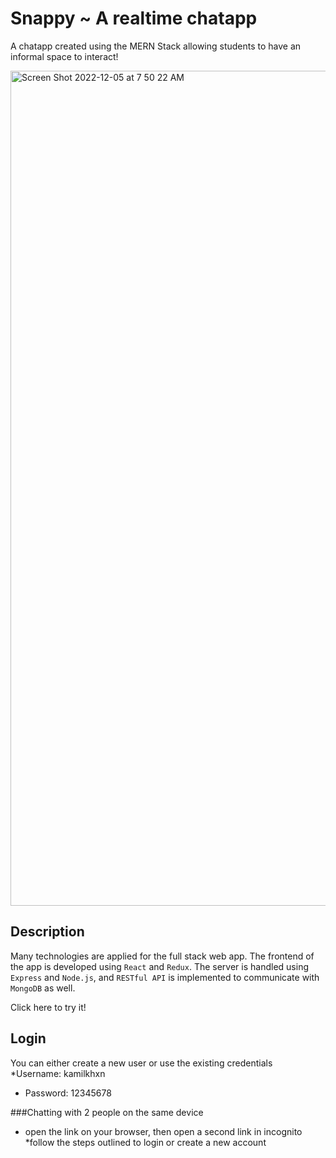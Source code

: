 # Snappy ~ A realtime chatapp
A chatapp created using the MERN Stack allowing students to have an informal space to interact!

<img width="1336" alt="Screen Shot 2022-12-05 at 7 50 22 AM" src="https://user-images.githubusercontent.com/72148493/205641394-a3011646-bc4c-43c9-881d-192dba4c05fc.png">

## Description
Many technologies are applied for the full stack web app. The frontend of the app is developed using ```React``` and ```Redux```. The server is handled using ```Express``` and ```Node.js```, and ```RESTful API``` is implemented to communicate with ```MongoDB``` as well.

Click here to try it!

## Login
You can either create a new user or use the existing credentials
*Username: kamilkhxn
* Password: 12345678

###Chatting with 2 people on the same device
* open the link on your browser, then open a second link in incognito
*follow the steps outlined to login or create a new account

###
